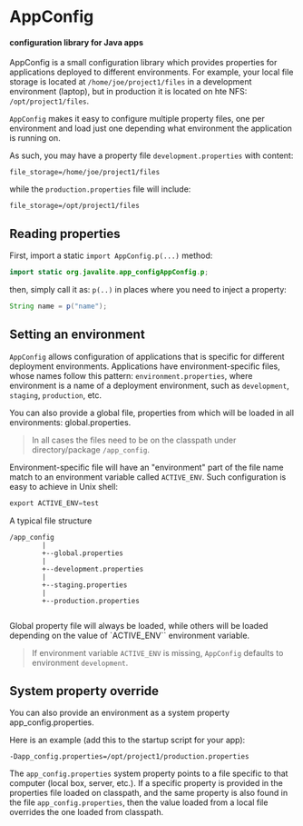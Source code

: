 <div class="page-header">
   <h1>AppConfig </h1> 
   <h4>configuration library for Java apps</h4>
</div>


AppConfig is a small configuration library which provides properties for applications deployed to different environments.
For example, your local file storage is located at `/home/joe/project1/files` in a development environment (laptop), 
but in production it is located on hte NFS: `/opt/project1/files`. 

`AppConfig` makes it easy to configure multiple property files, one per environment and load just one depending what environment 
 the application is running on. 
  
As such, you may have a property file `development.properties` with content: 

```
file_storage=/home/joe/project1/files
```

while the `production.properties` file will include:

```
file_storage=/opt/project1/files
```


## Reading properties

First, import a static `import AppConfig.p(...)` method:

~~~~ {.java  .numberLines}
import static org.javalite.app_configAppConfig.p;
~~~~ 

then, simply call it as: `p(..)` in places where you need to inject a property:

~~~~ {.java  .numberLines}
String name = p("name");
~~~~


## Setting an environment 

`AppConfig` allows configuration of applications that is specific for different deployment environments. Applications have 
environment-specific files, whose names follow this pattern: `environment.properties`, where environment is a name of a 
deployment environment, such as `development`, `staging`, `production`, etc.

You can also provide a global file, properties from which will be loaded in all environments: global.properties.

> In all cases the files need to be on the classpath under directory/package `/app_config`.

Environment-specific file will have an "environment" part of the file name match to an environment 
variable called `ACTIVE_ENV`. Such configuration is easy to achieve in Unix shell:

~~~~ {.java  .numberLines}
export ACTIVE_ENV=test
~~~~


A typical file structure

```
/app_config
        |
        +--global.properties
        |
        +--development.properties
        |
        +--staging.properties
        |
        +--production.properties
        
```



Global property file will always be loaded, while others will be loaded depending on the value of `ACTIVE_ENV`` environment variable.

> If environment variable `ACTIVE_ENV` is missing, `AppConfig` defaults to environment `development`.

## System property override

You can also provide an environment as a system property app_config.properties. 

Here is an example (add this to the startup script for your app): 

```
-Dapp_config.properties=/opt/project1/production.properties
```

The `app_config.properties` system property points to a file specific to that computer (local box, server, etc.). 
If a specific property is provided in the properties file loaded on classpath, and the same property is also found in 
 the file `app_config.properties`, then the value loaded from a local file overrides the one loaded from classpath.
  
